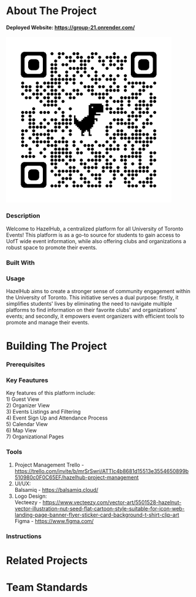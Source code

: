 # About The Project

#### Deployed Website: https://group-21.onrender.com/

![QR Code](./data/qrcode_group-21.onrender.com.png "QR Code")

### Description

Welcome to HazelHub, a centralized platform for all University of Toronto Events! This platform is as a go-to source for students to gain access to UofT wide event information, while also offering clubs and organizations a robust space to promote their events.

### Built With

### Usage

HazelHub aims to create a stronger sense of community engagement within the University of Toronto. This initiative serves a dual purpose: firstly, it simplifies students' lives by eliminating the need to navigate multiple platforms to find information on their favorite clubs' and organizations' events; and secondly, it empowers event organizers with efficient tools to promote and manage their events.

# Building The Project

### Prerequisites

### Key Feautures

Key features of this platform include:</br> 1) Guest View</br> 2) Organizer View</br> 3) Events Listings and Filtering</br> 4) Event Sign Up and Attendance Process</br> 5) Calendar View</br> 6) Map View</br> 7) Organizational Pages</br>

### Tools

1. Project Management
   Trello - https://trello.com/invite/b/mrSrSwri/ATTIc4b8681d15513e3554650899b510980c0F0C65EF/hazelhub-project-management
2. UI/UX:</br>
   Balsamiq - https://balsamiq.cloud/
3. Logo Design:</br>
   Vecteezy - https://www.vecteezy.com/vector-art/5501528-hazelnut-vector-illustration-nut-seed-flat-cartoon-style-suitable-for-icon-web-landing-page-banner-flyer-sticker-card-background-t-shirt-clip-art</br>
   Figma - https://www.figma.com/

### Instructions

# Related Projects

# Team Standards
